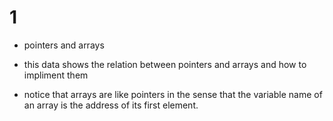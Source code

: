 # 1
* pointers and arrays
- this data shows the relation between pointers and arrays and how to impliment them

- notice that arrays are like pointers in the sense that the variable name of an array is the address of its first element. 